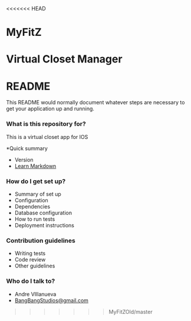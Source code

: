 <<<<<<< HEAD
# MyFitZ
Virtual Closet Manager
=======
# README #

This README would normally document whatever steps are necessary to get your application up and running.

### What is this repository for? ###
This is a virtual closet app for IOS


*Quick summary
* Version
* [Learn Markdown](https://bitbucket.org/tutorials/markdowndemo)

### How do I get set up? ###

* Summary of set up
* Configuration
* Dependencies
* Database configuration
* How to run tests
* Deployment instructions

### Contribution guidelines ###

* Writing tests
* Code review
* Other guidelines

### Who do I talk to? ###

* Andre VIllanueva
* BangBangStudios@gmail.com
>>>>>>> MyFitZOld/master

